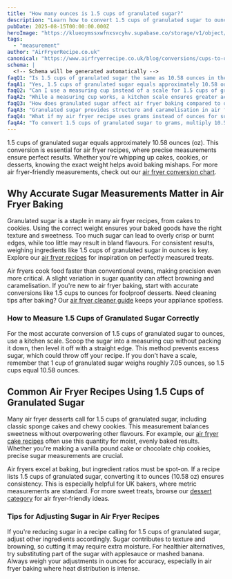 ```yaml
---
title: "How many ounces is 1.5 cups of granulated sugar?"
description: "Learn how to convert 1.5 cups of granulated sugar to ounces with our easy guide—perfect for air fryer baking and precise measurements."
pubDate: 2025-08-15T00:00:00.000Z
heroImage: "https://klueoymssxwfnxsvcyhv.supabase.co/storage/v1/object/public/Shmucket/how-many-ounces-is-1-5-cups-of-granulated-sugar.webp"
tags:
  - "measurement"
author: "AirFryerRecipe.co.uk"
canonical: "https://www.airfryerrecipe.co.uk/blog/conversions/cups-to-ounces/how-many-ounces-is-1-5-cups-of-granulated-sugar"
schema: |
  <!-- Schema will be generated automatically -->
faqQ1: "Is 1.5 cups of granulated sugar the same as 10.58 ounces in the UK?"
faqA1: "Yes, 1.5 cups of granulated sugar equals approximately 10.58 ounces in the UK. This conversion is based on the standard weight of granulated sugar, which is roughly 7.05 ounces per cup. For precise air fryer baking, using a kitchen scale is recommended."
faqQ2: "Can I use a measuring cup instead of a scale for 1.5 cups of granulated sugar?"
faqA2: "While a measuring cup works, a kitchen scale ensures greater accuracy. Granulated sugar can settle or vary in density, affecting the weight. For best results in air fryer recipes, weigh 1.5 cups as 10.58 ounces to avoid inconsistencies."
faqQ3: "How does granulated sugar affect air fryer baking compared to other sugars?"
faqA3: "Granulated sugar provides structure and caramelisation in air fryer baking. Unlike brown sugar or powdered sugar, it doesn’t add extra moisture. For recipes requiring 1.5 cups, sticking to granulated sugar ensures the right texture and browning."
faqQ4: "What if my air fryer recipe uses grams instead of ounces for sugar?"
faqA4: "To convert 1.5 cups of granulated sugar to grams, multiply 10.58 ounces by 28.35 (grams per ounce). This equals roughly 300 grams. Always check your air fryer recipe’s unit requirements for the best results."
---
```

<p>1.5 cups of granulated sugar equals approximately 10.58 ounces (oz). This conversion is essential for air fryer recipes, where precise measurements ensure perfect results. Whether you're whipping up cakes, cookies, or desserts, knowing the exact weight helps avoid baking mishaps. For more air fryer-friendly measurements, check out our <a href=https://www.airfryerrecipe.co.uk/air-fryer-conversion-chart>air fryer conversion chart</a>.</p>  

<h2>Why Accurate Sugar Measurements Matter in Air Fryer Baking</h2>  
<p>Granulated sugar is a staple in many air fryer recipes, from cakes to cookies. Using the correct weight ensures your baked goods have the right texture and sweetness. Too much sugar can lead to overly crisp or burnt edges, while too little may result in bland flavours. For consistent results, weighing ingredients like 1.5 cups of granulated sugar in ounces is key. Explore our <a href=https://www.airfryerrecipe.co.uk/recipes>air fryer recipes</a> for inspiration on perfectly measured treats.</p>  

<p>Air fryers cook food faster than conventional ovens, making precision even more critical. A slight variation in sugar quantity can affect browning and caramelisation. If you're new to air fryer baking, start with accurate conversions like 1.5 cups to ounces for foolproof desserts. Need cleaning tips after baking? Our <a href=https://www.airfryerrecipe.co.uk/air-fryer-cleaner>air fryer cleaner guide</a> keeps your appliance spotless.</p>  

<h3>How to Measure 1.5 Cups of Granulated Sugar Correctly</h3>  
<p>For the most accurate conversion of 1.5 cups of granulated sugar to ounces, use a kitchen scale. Scoop the sugar into a measuring cup without packing it down, then level it off with a straight edge. This method prevents excess sugar, which could throw off your recipe. If you don’t have a scale, remember that 1 cup of granulated sugar weighs roughly 7.05 ounces, so 1.5 cups equal 10.58 ounces.</p>  

<h2>Common Air Fryer Recipes Using 1.5 Cups of Granulated Sugar</h2>  
<p>Many air fryer desserts call for 1.5 cups of granulated sugar, including classic sponge cakes and chewy cookies. This measurement balances sweetness without overpowering other flavours. For example, our <a href=https://www.airfryerrecipe.co.uk/recipe-category/cakes>air fryer cake recipes</a> often use this quantity for moist, evenly baked results. Whether you're making a vanilla pound cake or chocolate chip cookies, precise sugar measurements are crucial.</p>  

<p>Air fryers excel at baking, but ingredient ratios must be spot-on. If a recipe lists 1.5 cups of granulated sugar, converting it to ounces (10.58 oz) ensures consistency. This is especially helpful for UK bakers, where metric measurements are standard. For more sweet treats, browse our <a href=https://www.airfryerrecipe.co.uk/recipe-category/dessert>dessert category</a> for air fryer-friendly ideas.</p>  

<h3>Tips for Adjusting Sugar in Air Fryer Recipes</h3>  
<p>If you're reducing sugar in a recipe calling for 1.5 cups of granulated sugar, adjust other ingredients accordingly. Sugar contributes to texture and browning, so cutting it may require extra moisture. For healthier alternatives, try substituting part of the sugar with applesauce or mashed banana. Always weigh your adjustments in ounces for accuracy, especially in air fryer baking where heat distribution is intense.</p>
